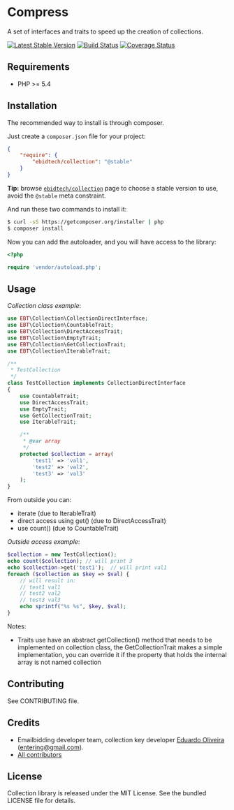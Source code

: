 # Compress #

A set of interfaces and traits to speed up the creation of collections.

[![Latest Stable Version](https://poser.pugx.org/ebidtech/collection/v/stable.png)](https://packagist.org/packages/ebidtech/collection)
 [![Build Status](https://travis-ci.org/ebidtech/collection.png?branch=master)](https://travis-ci.org/ebidtech/collection) [![Coverage Status](https://coveralls.io/repos/ebidtech/collection/badge.png?branch=master)](https://coveralls.io/r/ebidtech/collection?branch=master)

## Requirements ##

* PHP >= 5.4

## Installation ##

The recommended way to install is through composer.

Just create a `composer.json` file for your project:

``` json
{
    "require": {
        "ebidtech/collection": "@stable"
    }
}
```

**Tip:** browse [`ebidtech/collection`](https://packagist.org/packages/ebidtech/collection) page to choose a stable version to use, avoid the `@stable` meta constraint.

And run these two commands to install it:

```bash
$ curl -sS https://getcomposer.org/installer | php
$ composer install
```

Now you can add the autoloader, and you will have access to the library:

```php
<?php

require 'vendor/autoload.php';
```

## Usage ##

*Collection class example*:

```php
use EBT\Collection\CollectionDirectInterface;
use EBT\Collection\CountableTrait;
use EBT\Collection\DirectAccessTrait;
use EBT\Collection\EmptyTrait;
use EBT\Collection\GetCollectionTrait;
use EBT\Collection\IterableTrait;

/**
 * TestCollection
 */
class TestCollection implements CollectionDirectInterface
{
    use CountableTrait;
    use DirectAccessTrait;
    use EmptyTrait;
    use GetCollectionTrait;
    use IterableTrait;

    /**
     * @var array
     */
    protected $collection = array(
        'test1' => 'val1',
        'test2' => 'val2',
        'test3' => 'val3'
    );
}
```

From outside you can:
* iterate (due to IterableTrait)
* direct access using get() (due to DirectAccessTrait)
* use count() (due to CountableTrait)

*Outside access example*:

```php
$collection = new TestCollection();
echo count($collection); // will print 3
echo $collection->get('test1');  // will print val1
foreach ($collection as $key => $val) {
    // will result in:
    // test1 val1
    // test2 val2
    // test3 val3
    echo sprintf("%s %s", $key, $val);
}
```

Notes:
* Traits use have an abstract getCollection() method that needs to be implemented on collection class, the GetCollectionTrait makes a simple implementation, you can override it if the property that holds the internal array is not named collection

## Contributing ##

See CONTRIBUTING file.

## Credits ##

* Emailbidding developer team, collection key developer [Eduardo Oliveira](https://github.com/entering) (entering@gmail.com).
* [All contributors](https://github.com/ebidtech/collection/contributors)

## License ##

Collection library is released under the MIT License. See the bundled LICENSE file for details.

